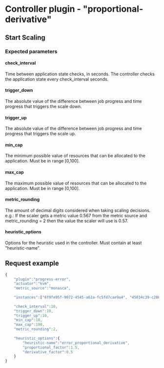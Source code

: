 # Controller plugin - "proportional-derivative"

## Start Scaling

### Expected parameters

#### check_interval

Time between application state checks, in seconds. The controller checks the application state every check_interval seconds.

#### trigger_down

The absolute value of the difference between job progress and time progress that triggers the scale down.

#### trigger_up

The absolute value of the difference between job progress and time progress that triggers the scale up. 

#### min_cap

The minimum possible value of resources that can be allocated to the application. Must be in range [0,100].

#### max_cap

The maximum possible value of resources that can be allocated to the application. Must be in range [0,100].

#### metric_rounding

The amount of decimal digits considered when taking scaling decisions.
e.g.: If the scaler gets a metric value 0.567 from the metric source and metric_rounding = 2 then the value the scaler will use is 0.57.

#### heuristic_options

Options for the heuristic used in the controller. Must contain at least "heuristic-name".

## Request example

```javascript
{
	"plugin":"progress-error",
	"actuator":"kvm",
	"metric_source":"monasca",
	
	"instances":["6f9fe95f-9072-4545-a62a-fc5fd7cae9a4", "45034c39-c280-4047-8b92-a8efb61bc589"],
	
	"check_interval":10,
	"trigger_down":10,
	"trigger_up":10,
	"min_cap":10,
	"max_cap":100,
	"metric_rounding":2,
	
	"heuristic_options":{
		"heuristic-name":"error_proportional_derivative",
		"proportional_factor":1.5,
		"derivative_factor":0.5
	}
}
```